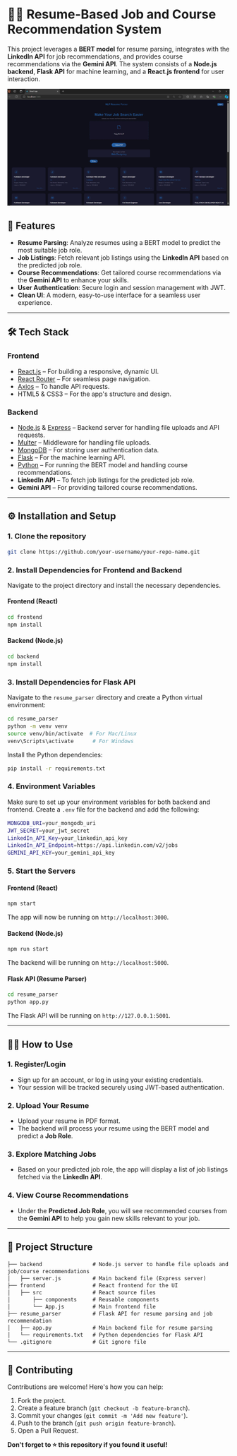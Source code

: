 
# 🧑‍💼 Resume-Based Job and Course Recommendation System

This project leverages a **BERT model** for resume parsing, integrates with the **LinkedIn API** for job recommendations, and provides course recommendations via the **Gemini API**. The system consists of a **Node.js backend**, **Flask API** for machine learning, and a **React.js frontend** for user interaction.

![App Screenshot](screenshot.png)

## 🚀 Features

- **Resume Parsing**: Analyze resumes using a BERT model to predict the most suitable job role.
- **Job Listings**: Fetch relevant job listings using the **LinkedIn API** based on the predicted job role.
- **Course Recommendations**: Get tailored course recommendations via the **Gemini API** to enhance your skills.
- **User Authentication**: Secure login and session management with JWT.
- **Clean UI**: A modern, easy-to-use interface for a seamless user experience.

---

## 🛠️ Tech Stack

### **Frontend**
- [React.js](https://reactjs.org/) – For building a responsive, dynamic UI.
- [React Router](https://reactrouter.com/) – For seamless page navigation.
- [Axios](https://axios-http.com/) – To handle API requests.
- HTML5 & CSS3 – For the app's structure and design.

### **Backend**
- [Node.js](https://nodejs.org/) & [Express](https://expressjs.com/) – Backend server for handling file uploads and API requests.
- [Multer](https://github.com/expressjs/multer) – Middleware for handling file uploads.
- [MongoDB](https://www.mongodb.com/) – For storing user authentication data.
- [Flask](https://flask.palletsprojects.com/) – For the machine learning API.
- [Python](https://www.python.org/) – For running the BERT model and handling course recommendations.
- **LinkedIn API** – To fetch job listings for the predicted job role.
- **Gemini API** – For providing tailored course recommendations.

---

## ⚙️ Installation and Setup

### 1. Clone the repository

```bash
git clone https://github.com/your-username/your-repo-name.git
```

### 2. Install Dependencies for Frontend and Backend

Navigate to the project directory and install the necessary dependencies.

#### Frontend (React)

```bash
cd frontend
npm install
```

#### Backend (Node.js)

```bash
cd backend
npm install
```

### 3. Install Dependencies for Flask API

Navigate to the `resume_parser` directory and create a Python virtual environment:

```bash
cd resume_parser
python -m venv venv
source venv/bin/activate  # For Mac/Linux
venv\Scripts\activate      # For Windows
```

Install the Python dependencies:

```bash
pip install -r requirements.txt
```

### 4. Environment Variables

Make sure to set up your environment variables for both backend and frontend. Create a `.env` file for the backend and add the following:

```bash
MONGODB_URI=your_mongodb_uri
JWT_SECRET=your_jwt_secret
LinkedIn_API_Key=your_linkedin_api_key
LinkedIn_API_Endpoint=https://api.linkedin.com/v2/jobs
GEMINI_API_KEY=your_gemini_api_key
```

### 5. Start the Servers

#### Frontend (React)

```bash
npm start
```

The app will now be running on `http://localhost:3000`.

#### Backend (Node.js)

```bash
npm run start
```

The backend will be running on `http://localhost:5000`.

#### Flask API (Resume Parser)

```bash
cd resume_parser
python app.py
```

The Flask API will be running on `http://127.0.0.1:5001`.

---

## 🧑‍💻 How to Use

### 1. Register/Login
- Sign up for an account, or log in using your existing credentials.
- Your session will be tracked securely using JWT-based authentication.

### 2. Upload Your Resume
- Upload your resume in PDF format.
- The backend will process your resume using the BERT model and predict a **Job Role**.

### 3. Explore Matching Jobs
- Based on your predicted job role, the app will display a list of job listings fetched via the **LinkedIn API**.

### 4. View Course Recommendations
- Under the **Predicted Job Role**, you will see recommended courses from the **Gemini API** to help you gain new skills relevant to your job.

---

## 📂 Project Structure

```
├── backend                # Node.js server to handle file uploads and job/course recommendations
│   ├── server.js          # Main backend file (Express server)
├── frontend               # React frontend for the UI
│   ├── src                # React source files
│       ├── components     # Reusable components
│       └── App.js         # Main frontend file
├── resume_parser          # Flask API for resume parsing and job recommendation
│   ├── app.py             # Main backend file for resume parsing
│   └── requirements.txt   # Python dependencies for Flask API
└── .gitignore             # Git ignore file
```

---

## 🤝 Contributing

Contributions are welcome! Here's how you can help:

1. Fork the project.
2. Create a feature branch (`git checkout -b feature-branch`).
3. Commit your changes (`git commit -m 'Add new feature'`).
4. Push to the branch (`git push origin feature-branch`).
5. Open a Pull Request.


**Don't forget to ⭐ this repository if you found it useful!**
